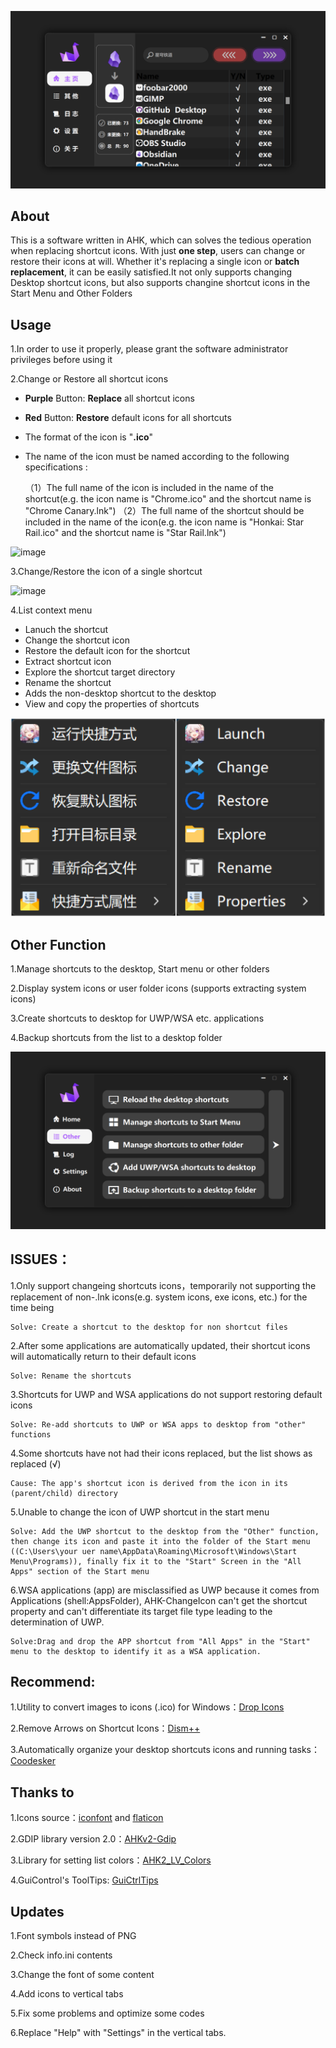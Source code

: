 ![image](https://github.com/iKineticate/AHK-ChangeIcon/blob/main/introduction/homepage.png)

## About

This is a software written in AHK, which can solves the tedious operation when replacing shortcut icons. With just **one step**, users can change or restore their icons at will. Whether it's replacing a single icon or **batch replacement**, it can be easily satisfied.It not only supports changing Desktop shortcut icons, but also supports changine shortcut icons in the Start Menu and Other Folders

## Usage

1.In order to use it properly, please grant the software administrator privileges before using it

2.Change or Restore all shortcut icons
* **Purple** Button: **Replace** all shortcut icons
* **Red** Button: **Restore** default icons for all shortcuts
* The format of the icon is "**.ico**"
* The name of the icon must be named according to the following specifications :

    （1）The full name of the icon is included in the name of the shortcut(e.g. the icon name is "Chrome.ico" and the shortcut name is "Chrome Canary.lnk")
    （2）The full name of the shortcut should be included in the name of the icon(e.g. the icon name is "Honkai: Star Rail.ico" and the shortcut name is "Star Rail.lnk")

![image](https://github.com/iKineticate/AHK-ChangeIcon/blob/main/introduction/change_and_restore.gif)

3.Change/Restore the icon of a single shortcut

![image](https://github.com/iKineticate/AHK-ChangeIcon/blob/main/introduction/change_one.gif)

4.List context menu
*  Lanuch the shortcut
*  Change the shortcut icon
*  Restore the default icon for the shortcut
*  Extract shortcut icon
*  Explore the shortcut target directory
*  Rename the shortcut
*  Adds the non-desktop shortcut to the desktop
*  View and copy the properties of shortcuts

![image](https://github.com/iKineticate/AHK-ChangeIcon/blob/main/introduction/menu.jpg)

## Other Function

1.Manage shortcuts to the desktop, Start menu or other folders

2.Display system icons or user folder icons (supports extracting system icons)

3.Create shortcuts to desktop for UWP/WSA etc. applications

4.Backup shortcuts from the list to a desktop folder

![image](https://github.com/iKineticate/AHK-ChangeIcon/blob/main/introduction/other_en.png)

## ISSUES：

1.Only support changeing shortcuts icons，temporarily not supporting the replacement of non-.lnk icons(e.g. system icons, exe icons, etc.) for the time being

    Solve: Create a shortcut to the desktop for non shortcut files

2.After some applications are automatically updated, their shortcut icons will automatically return to their default icons

    Solve: Rename the shortcuts

3.Shortcuts for UWP and WSA applications do not support restoring default icons

    Solve: Re-add shortcuts to UWP or WSA apps to desktop from "other" functions

4.Some shortcuts have not had their icons replaced, but the list shows as replaced (√)

    Cause: The app's shortcut icon is derived from the icon in its (parent/child) directory

5.Unable to change the icon of UWP shortcut in the start menu

    Solve: Add the UWP shortcut to the desktop from the "Other" function, then change its icon and paste it into the folder of the Start menu ((C:\Users\your uer name\AppData\Roaming\Microsoft\Windows\Start Menu\Programs)), finally fix it to the "Start" Screen in the "All Apps" section of the Start menu

6.WSA applications (app) are misclassified as UWP because it comes from Applications (shell:AppsFolder), AHK-ChangeIcon can't get the shortcut property and can't differentiate its target file type leading to the determination of UWP.

    Solve:Drag and drop the APP shortcut from "All Apps" in the "Start" menu to the desktop to identify it as a WSA application.

## Recommend:

1.Utility to convert images to icons (.ico) for Windows：[Drop Icons](https://github.com/genesistoxical/drop-icons)

2.Remove Arrows on Shortcut Icons：[Dism++](https://github.com/Chuyu-Team/Dism-Multi-language)

3.Automatically organize your desktop shortcuts icons and running tasks：[Coodesker](https://www.coodesker.com)

## Thanks to

1.Icons source：[iconfont](https://www.iconfont.cn) and [flaticon](https://www.flaticon.com/)

2.GDIP library version 2.0：[AHKv2-Gdip](https://github.com/buliasz/AHKv2-Gdip)

3.Library for setting list colors：[AHK2_LV_Colors](https://github.com/AHK-just-me/AHK2_LV_Colors)

4.GuiControl's ToolTips: [GuiCtrlTips](https://www.autohotkey.com/boards/viewtopic.php?f=83&t=116218)

## Updates

1.Font symbols instead of PNG

2.Check info.ini contents

3.Change the font of some content

4.Add icons to vertical tabs

5.Fix some problems and optimize some codes

6.Replace "Help" with "Settings" in the vertical tabs.